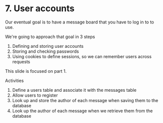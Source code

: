 # 7. User accounts

Our eventual goal is to have a message board that you have to log in to to use.

We're going to approach that goal in 3 steps

1. Defining and storing user accounts
2. Storing and checking passwords
3. Using cookies to define sessions, so we can remember users across requests

This slide is focused on part 1.

Activities

1. Define a users table and associate it with the messages table
2. Allow users to register
3. Look up and store the author of each message when saving them to the database
4. Look up the author of each message when we retrieve them from the database
